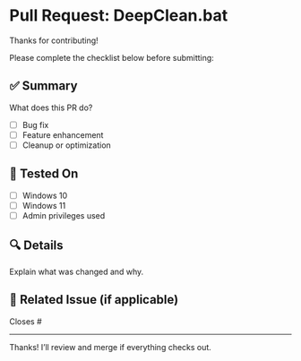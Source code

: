# Pull Request: DeepClean.bat

Thanks for contributing!

Please complete the checklist below before submitting:

## ✅ Summary

What does this PR do?

- [ ] Bug fix
- [ ] Feature enhancement
- [ ] Cleanup or optimization

## 🧪 Tested On

- [ ] Windows 10
- [ ] Windows 11
- [ ] Admin privileges used

## 🔍 Details

Explain what was changed and why.

## 📎 Related Issue (if applicable)

Closes #

---

Thanks! I’ll review and merge if everything checks out.
